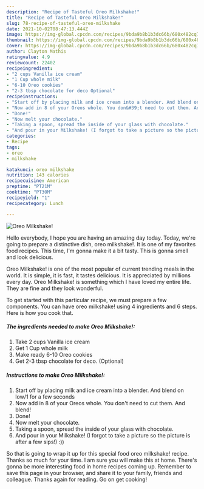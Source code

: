 ```yaml
---
description: "Recipe of Tasteful Oreo Milkshake!"
title: "Recipe of Tasteful Oreo Milkshake!"
slug: 78-recipe-of-tasteful-oreo-milkshake
date: 2021-10-02T08:47:13.444Z
image: https://img-global.cpcdn.com/recipes/9bda9b8b1b3dc66b/680x482cq70/oreo-milkshake-recipe-main-photo.jpg
thumbnail: https://img-global.cpcdn.com/recipes/9bda9b8b1b3dc66b/680x482cq70/oreo-milkshake-recipe-main-photo.jpg
cover: https://img-global.cpcdn.com/recipes/9bda9b8b1b3dc66b/680x482cq70/oreo-milkshake-recipe-main-photo.jpg
author: Clayton Mathis
ratingvalue: 4.9
reviewcount: 22402
recipeingredient:
- "2 cups Vanilla ice cream"
- "1 Cup whole milk"
- "6-10 Oreo cookies"
- "2-3 tbsp chocolate for deco Optional"
recipeinstructions:
- "Start off by placing milk and ice cream into a blender. And blend on low/1 for a few seconds"
- "Now add in 8 of your Oreos whole. You don&#39;t need to cut them. And blend!"
- "Done!"
- "Now melt your chocolate."
- "Taking a spoon, spread the inside of your glass with chocolate."
- "And pour in your Milkshake! (I forgot to take a picture so the picture is after a few sips!) :))"
categories:
- Recipe
tags:
- oreo
- milkshake

katakunci: oreo milkshake 
nutrition: 143 calories
recipecuisine: American
preptime: "PT21M"
cooktime: "PT30M"
recipeyield: "1"
recipecategory: Lunch

---
```



![Oreo Milkshake!](https://img-global.cpcdn.com/recipes/9bda9b8b1b3dc66b/680x482cq70/oreo-milkshake-recipe-main-photo.jpg)

Hello everybody, I hope you are having an amazing day today. Today, we're going to prepare a distinctive dish, oreo milkshake!. It is one of my favorites food recipes. This time, I'm gonna make it a bit tasty. This is gonna smell and look delicious.

Oreo Milkshake! is one of the most popular of current trending meals in the world. It is simple, it is fast, it tastes delicious. It is appreciated by millions every day. Oreo Milkshake! is something which I have loved my entire life. They are fine and they look wonderful.




To get started with this particular recipe, we must prepare a few components. You can have oreo milkshake! using 4 ingredients and 6 steps. Here is how you cook that.

<!--inarticleads1-->

##### The ingredients needed to make Oreo Milkshake!:

1. Take 2 cups Vanilla ice cream
1. Get 1 Cup whole milk
1. Make ready 6-10 Oreo cookies
1. Get 2-3 tbsp chocolate for deco. (Optional)




<!--inarticleads2-->

##### Instructions to make Oreo Milkshake!:

1. Start off by placing milk and ice cream into a blender. And blend on low/1 for a few seconds
1. Now add in 8 of your Oreos whole. You don&#39;t need to cut them. And blend!
1. Done!
1. Now melt your chocolate.
1. Taking a spoon, spread the inside of your glass with chocolate.
1. And pour in your Milkshake! (I forgot to take a picture so the picture is after a few sips!) :))




So that is going to wrap it up for this special food oreo milkshake! recipe. Thanks so much for your time. I am sure you will make this at home. There's gonna be more interesting food in home recipes coming up. Remember to save this page in your browser, and share it to your family, friends and colleague. Thanks again for reading. Go on get cooking!
